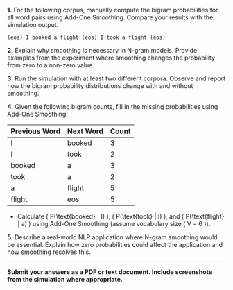 **1.** For the following corpus, manually compute the bigram probabilities for all word pairs using Add-One Smoothing. Compare your results with the simulation output.

    (eos) I booked a flight (eos) I took a flight (eos)

**2.** Explain why smoothing is necessary in N-gram models. Provide examples from the experiment where smoothing changes the probability from zero to a non-zero value.

**3.** Run the simulation with at least two different corpora. Observe and report how the bigram probability distributions change with and without smoothing.

**4.** Given the following bigram counts, fill in the missing probabilities using Add-One Smoothing:

| Previous Word | Next Word | Count |
| ------------- | --------- | ----- |
| I             | booked    | 3     |
| I             | took      | 2     |
| booked        | a         | 3     |
| took          | a         | 2     |
| a             | flight    | 5     |
| flight        | eos       | 5     |

- Calculate \( P(\text{booked} | I) \), \( P(\text{took} | I) \), and \( P(\text{flight} | a) \) using Add-One Smoothing (assume vocabulary size \( V = 6 \)).

**5.** Describe a real-world NLP application where N-gram smoothing would be essential. Explain how zero probabilities could affect the application and how smoothing resolves this.

---

**Submit your answers as a PDF or text document. Include screenshots from the simulation where appropriate.**
